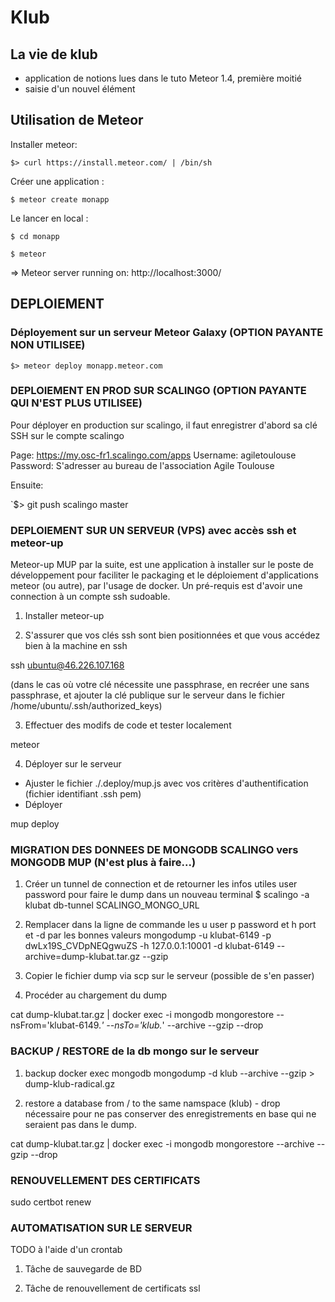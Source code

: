 Klub
====

## La vie de klub
- application de notions lues dans le tuto Meteor 1.4, première moitié
- saisie d'un nouvel élément

## Utilisation de Meteor

Installer meteor:

`$> curl https://install.meteor.com/ | /bin/sh`

Créer une application :

`$ meteor create monapp`

Le lancer en local :

`$ cd monapp`

`$ meteor`

=> Meteor server running on: http://localhost:3000/

## DEPLOIEMENT 

### Déployement sur un serveur Meteor Galaxy (OPTION PAYANTE NON UTILISEE)

`$> meteor deploy monapp.meteor.com`

### DEPLOIEMENT EN PROD SUR SCALINGO (OPTION PAYANTE QUI N'EST PLUS UTILISEE)

Pour déployer en production sur scalingo, 
il faut enregistrer d'abord sa clé SSH sur le compte scalingo 

Page: https://my.osc-fr1.scalingo.com/apps
Username: agiletoulouse
Password: S'adresser au bureau de l'association Agile Toulouse

Ensuite:

`$> git push scalingo master



### DEPLOIEMENT SUR UN SERVEUR (VPS) avec accès ssh et meteor-up 

Meteor-up MUP par la suite, est une application à installer sur le poste de développement pour faciliter le packaging et le déploiement d'applications meteor (ou autre), par l'usage de docker.
Un pré-requis est d'avoir une connection à un compte ssh sudoable.

1. Installer meteor-up

2. S'assurer que vos clés ssh sont bien positionnées et que vous accédez bien à la machine en ssh

ssh ubuntu@46.226.107.168

(dans le cas où votre clé nécessite une passphrase, en recréer une sans passphrase, et ajouter la clé publique sur le serveur dans le fichier /home/ubuntu/.ssh/authorized_keys)

3. Effectuer des modifs de code et tester localement

meteor

4. Déployer sur le serveur

- Ajuster le fichier ./.deploy/mup.js avec vos critères d'authentification (fichier identifiant .ssh pem)
- Déployer 

mup deploy

### MIGRATION DES DONNEES DE MONGODB SCALINGO vers MONGODB MUP (N'est plus à faire...)

1. Créer un tunnel de connection et de retourner les infos utiles user password pour faire le dump dans un nouveau terminal 
$ scalingo -a klubat db-tunnel SCALINGO_MONGO_URL

2. Remplacer dans la ligne de commande les u user p password et h port et -d par les bonnes valeurs
mongodump -u klubat-6149 -p dwLx19S_CVDpNEQgwuZS -h 127.0.0.1:10001 -d klubat-6149 --archive=dump-klubat.tar.gz --gzip

3. Copier le fichier dump via scp sur le serveur (possible de s'en passer)

4. Procéder au chargement du dump

cat dump-klubat.tar.gz | docker exec -i mongodb mongorestore  --nsFrom='klubat-6149.*' --nsTo='klub.*' --archive --gzip --drop

### BACKUP / RESTORE de la db mongo sur le serveur 

1. backup
docker exec mongodb mongodump -d klub --archive --gzip > dump-klub-radical.gz

2. restore a database from / to the same namspace (klub) - drop nécessaire pour ne pas conserver des enregistrements en base qui ne seraient pas dans le dump.

cat dump-klubat.tar.gz | docker exec -i mongodb mongorestore --archive --gzip --drop


### RENOUVELLEMENT DES CERTIFICATS

sudo certbot renew


### AUTOMATISATION SUR LE SERVEUR

TODO à l'aide d'un crontab

1. Tâche de sauvegarde de BD

2. Tâche de renouvellement de certificats ssl
